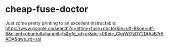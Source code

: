 # cheap-fuse-doctor  
  
  Just some pretty printing to an excellent instructable: https://www.google.ca/search?q=attiny+fuse+doctor&ie=utf-8&oe=utf-8&client=ubuntu&channel=fs&gfe_rd=cr&dcr=0&ei=_CkqWt7zDY2DtAaB7r6ADA&gws_rd=ssl 
  
